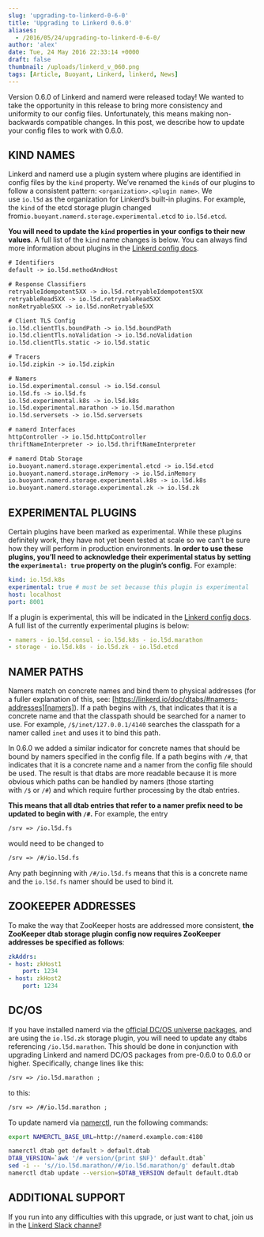 ```yaml
---
slug: 'upgrading-to-linkerd-0-6-0'
title: 'Upgrading to Linkerd 0.6.0'
aliases:
  - /2016/05/24/upgrading-to-linkerd-0-6-0/
author: 'alex'
date: Tue, 24 May 2016 22:33:14 +0000
draft: false
thumbnail: /uploads/linkerd_v_060.png
tags: [Article, Buoyant, Linkerd, linkerd, News]
---
```


Version 0.6.0 of Linkerd and namerd were released today! We wanted to take the opportunity in this release to bring more consistency and uniformity to our config files. Unfortunately, this means making non-backwards compatible changes. In this post, we describe how to update your config files to work with 0.6.0.

## KIND NAMES

Linkerd and namerd use a plugin system where plugins are identified in config files by the `kind` property. We’ve renamed the `kind`s of our plugins to follow a consistent pattern: `<organization>.<plugin name>`. We use `io.l5d` as the organization for Linkerd’s built-in plugins. For example, the `kind` of the etcd storage plugin changed from`io.buoyant.namerd.storage.experimental.etcd` to `io.l5d.etcd`.

**You will need to update the `kind` properties in your configs to their new values**. A full list of the `kind` name changes is below. You can always find more information about plugins in the [Linkerd config docs](https://linkerd.io/doc/0.6.0/linkerd/config/).

```txt
# Identifiers
default -> io.l5d.methodAndHost

# Response Classifiers
retryableIdempotent5XX -> io.l5d.retryableIdempotent5XX
retryableRead5XX -> io.l5d.retryableRead5XX
nonRetryable5XX -> io.l5d.nonRetryable5XX

# Client TLS Config
io.l5d.clientTls.boundPath -> io.l5d.boundPath
io.l5d.clientTls.noValidation -> io.l5d.noValidation
io.l5d.clientTls.static -> io.l5d.static

# Tracers
io.l5d.zipkin -> io.l5d.zipkin

# Namers
io.l5d.experimental.consul -> io.l5d.consul
io.l5d.fs -> io.l5d.fs
io.l5d.experimental.k8s -> io.l5d.k8s
io.l5d.experimental.marathon -> io.l5d.marathon
io.l5d.serversets -> io.l5d.serversets

# namerd Interfaces
httpController -> io.l5d.httpController
thriftNameInterpreter -> io.l5d.thriftNameInterpreter

# namerd Dtab Storage
io.buoyant.namerd.storage.experimental.etcd -> io.l5d.etcd
io.buoyant.namerd.storage.inMemory -> io.l5d.inMemory
io.buoyant.namerd.storage.experimental.k8s -> io.l5d.k8s
io.buoyant.namerd.storage.experimental.zk -> io.l5d.zk
```

## EXPERIMENTAL PLUGINS

Certain plugins have been marked as experimental. While these plugins definitely work, they have not yet been tested at scale so we can’t be sure how they will perform in production environments. **In order to use these plugins, you’ll need to acknowledge their experimental status by setting the `experimental: true` property on the plugin’s config.** For example:

```yml
kind: io.l5d.k8s
experimental: true # must be set because this plugin is experimental
host: localhost
port: 8001
```

If a plugin is experimental, this will be indicated in the [Linkerd config docs](https://linkerd.io/doc/0.6.0/linkerd/config/). A full list of the currently experimental plugins is below:

```yml
- namers - io.l5d.consul - io.l5d.k8s - io.l5d.marathon
- storage - io.l5d.k8s - io.l5d.zk - io.l5d.etcd
```

## NAMER PATHS

Namers match on concrete names and bind them to physical addresses (for a fuller explanation of this, see: [https://linkerd.io/doc/dtabs/#namers-addresses][namers]). If a path begins with `/$`, that indicates that it is a concrete name and that the classpath should be searched for a namer to use. For example, `/$/inet/127.0.0.1/4140` searches the classpath for a namer called `inet` and uses it to bind this path.

In 0.6.0 we added a similar indicator for concrete names that should be bound by namers specified in the config file. If a path begins with `/#`, that indicates that it is a concrete name and a namer from the config file should be used. The result is that dtabs are more readable because it is more obvious which paths can be handled by namers (those starting with `/$` or `/#`) and which require further processing by the dtab entries.

**This means that all dtab entries that refer to a namer prefix need to be updated to begin with `/#`.** For example, the entry

```txt
/srv => /io.l5d.fs
```

would need to be changed to

```txt
/srv => /#/io.l5d.fs
```

Any path beginning with `/#/io.l5d.fs` means that this is a concrete name and the `io.l5d.fs` namer should be used to bind it.

## ZOOKEEPER ADDRESSES

To make the way that ZooKeeper hosts are addressed more consistent, **the ZooKeeper dtab storage plugin config now requires ZooKeeper addresses be specified as follows**:

```yml
zkAddrs:
- host: zkHost1
    port: 1234
- host: zkHost2
    port: 1234
```

## DC/OS

If you have installed namerd via the [official DC/OS universe packages](https://github.com/mesosphere/universe), and are using the `io.l5d.zk` storage plugin, you will need to update any dtabs referencing `/io.l5d.marathon`. This should be done in conjunction with upgrading Linkerd and namerd DC/OS packages from pre-0.6.0 to 0.6.0 or higher. Specifically, change lines like this:

```txt
/srv => /io.l5d.marathon ;
```

to this:

```txt
/srv => /#/io.l5d.marathon ;
```

To update namerd via [namerctl](https://github.com/linkerd/namerctl), run the following commands:

```bash
export NAMERCTL_BASE_URL=http://namerd.example.com:4180

namerctl dtab get default > default.dtab
DTAB_VERSION=`awk '/# version/{print $NF}' default.dtab`
sed -i -- 's//io.l5d.marathon//#/io.l5d.marathon/g' default.dtab
namerctl dtab update --version=$DTAB_VERSION default default.dtab
```

## ADDITIONAL SUPPORT

If you run into any difficulties with this upgrade, or just want to chat, join us in the [Linkerd Slack channel](http://slack.linkerd.io/)!

[namers]: https://linkerd.io/doc/dtabs/#namers-addresses
